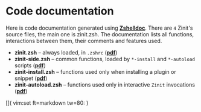# Code documentation

Here is code documentation generated using [**Zshelldoc**](https://github.com/z-shell/zshelldoc).
There are `4` Zinit's source files, the main one is zinit.zsh. The documentation
lists all functions, interactions between them, their comments and features used.

* **zinit.zsh** – always loaded, in `.zshrc` ([**pdf**](http://z-shell.github.io/zinit/zinit.zsh.pdf))
* **zinit-side.zsh** – common functions, loaded by `*-install` and `*-autoload` scripts ([**pdf**](http://z-shell.github.io/zinit/zinit-side.zsh.pdf))
* **zinit-install.zsh** – functions used only when installing a plugin or snippet ([**pdf**](http://z-shell.github.io/zinit/zinit-install.zsh.pdf))
* **zinit-autoload.zsh** – functions used only in interactive `Zinit` invocations ([**pdf**](http://z-shell.github.io/zinit/zinit-autoload.zsh.pdf))

[]( vim:set ft=markdown tw=80: )
